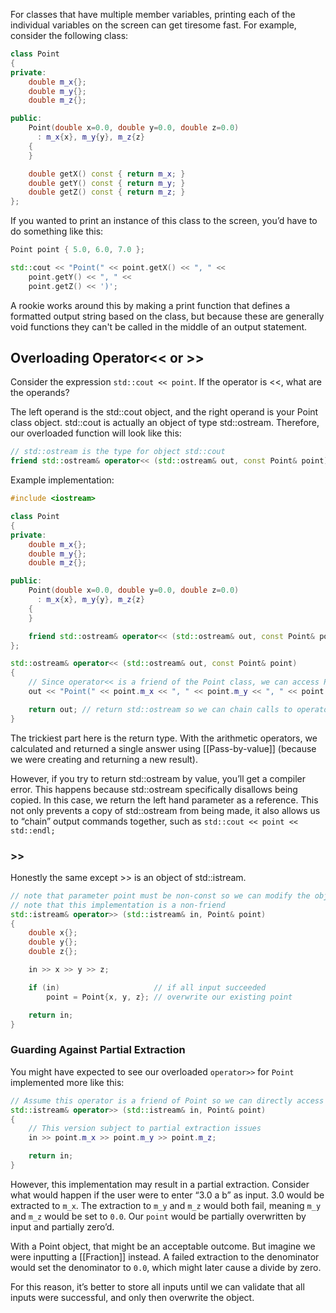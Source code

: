 For classes that have multiple member variables, printing each of the individual variables on the screen can get tiresome fast. For example, consider the following class:

```cpp
class Point
{
private:
    double m_x{};
    double m_y{};
    double m_z{};

public:
    Point(double x=0.0, double y=0.0, double z=0.0)
      : m_x{x}, m_y{y}, m_z{z}
    {
    }

    double getX() const { return m_x; }
    double getY() const { return m_y; }
    double getZ() const { return m_z; }
};
```

If you wanted to print an instance of this class to the screen, you’d have to do something like this:

```cpp
Point point { 5.0, 6.0, 7.0 };

std::cout << "Point(" << point.getX() << ", " <<
    point.getY() << ", " <<
    point.getZ() << ')';
```

A rookie works around this by making a print function that defines a formatted output string based on the class, but because these are generally void functions they can't be called in the middle of an output statement.

## Overloading Operator<< or >>

Consider the expression `std::cout << point`. If the operator is <<, what are the operands? 

The left operand is the std::cout object, and the right operand is your Point class object. std::cout is actually an object of type std::ostream. Therefore, our overloaded function will look like this:

```cpp
// std::ostream is the type for object std::cout
friend std::ostream& operator<< (std::ostream& out, const Point& point);
```

Example implementation:

```cpp
#include <iostream>

class Point
{
private:
    double m_x{};
    double m_y{};
    double m_z{};

public:
    Point(double x=0.0, double y=0.0, double z=0.0)
      : m_x{x}, m_y{y}, m_z{z}
    {
    }

    friend std::ostream& operator<< (std::ostream& out, const Point& point);
};

std::ostream& operator<< (std::ostream& out, const Point& point)
{
    // Since operator<< is a friend of the Point class, we can access Point's members directly.
    out << "Point(" << point.m_x << ", " << point.m_y << ", " << point.m_z << ')'; // actual output done here

    return out; // return std::ostream so we can chain calls to operator<<
}
```

The trickiest part here is the return type. With the arithmetic operators, we calculated and returned a single answer using [[Pass-by-value]] (because we were creating and returning a new result). 

However, if you try to return std::ostream by value, you’ll get a compiler error. This happens because std::ostream specifically disallows being copied. In this case, we return the left hand parameter as a reference. This not only prevents a copy of std::ostream from being made, it also allows us to “chain” output commands together, such as `std::cout << point << std::endl;`

### >> 

Honestly the same except >> is an object of std::istream.

```cpp
// note that parameter point must be non-const so we can modify the object
// note that this implementation is a non-friend
std::istream& operator>> (std::istream& in, Point& point)
{
    double x{};
    double y{};
    double z{};

    in >> x >> y >> z;

    if (in)                     // if all input succeeded
        point = Point{x, y, z}; // overwrite our existing point

    return in;
}
```

### Guarding Against Partial Extraction

You might have expected to see our overloaded `operator>>` for `Point` implemented more like this:

```cpp
// Assume this operator is a friend of Point so we can directly access the members of point
std::istream& operator>> (std::istream& in, Point& point)
{
    // This version subject to partial extraction issues
    in >> point.m_x >> point.m_y >> point.m_z;

    return in;
}
```

However, this implementation may result in a partial extraction. Consider what would happen if the user were to enter “3.0 a b” as input. 3.0 would be extracted to `m_x`. The extraction to `m_y` and `m_z` would both fail, meaning `m_y` and `m_z` would be set to `0.0`. Our `point` would be partially overwritten by input and partially zero’d.

With a Point object, that might be an acceptable outcome. But imagine we were inputting a [[Fraction]] instead. A failed extraction to the denominator would set the denominator to `0.0`, which might later cause a divide by zero.

For this reason, it’s better to store all inputs until we can validate that all inputs were successful, and only then overwrite the object.
